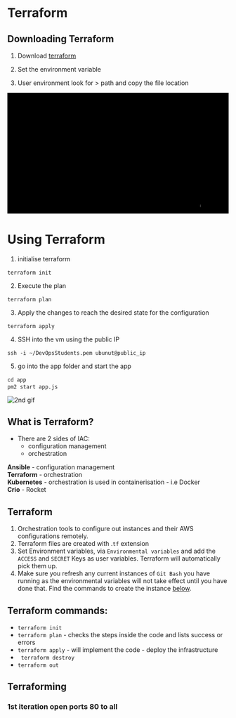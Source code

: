 # Terraform

## Downloading Terraform

1) Download [terraform](https://www.terraform.io/downloads.html)

2) Set the environment variable

3) User environment look for > path and copy the file location

![1st gif](images/1st%20gif.gif)

# Using Terraform
1) initialise terraform 
```
terraform init
```

2) Execute the plan 
```
terraform plan
```

3) Apply the changes to reach the desired state for the configuration
```commandline
terraform apply
```

4) SSH into the vm using the public IP
```commandline
ssh -i ~/DevOpsStudents.pem ubunut@public_ip
```
5) go into the app folder and start the app
```commandline
cd app
pm2 start app.js
```
![2nd gif](images/2nd%20gif.gif)

## What is Terraform?
-  There are 2 sides of IAC:
	- configuration management
	- orchestration

__Ansible__ - configuration management  
__Terraform__ - orchestration   
__Kubernetes__ - orchestration is used in containerisation - i.e Docker  
__Crio__ - Rocket


## Terraform
1. Orchestration tools to configure out instances and their AWS configurations remotely.
2. Terraform files are created with .`tf` extension
3. Set Environment variables, via `Environmental variables` and add the `ACCESS` and `SECRET` Keys as user variables. Terraform will automatically pick them up.
4. Make sure you refresh any current instances of `Git Bash` you have running as the environmental variables will not take effect until you have done that. Find the commands to create
the instance [below](#Terraform-Commands).

## Terraform commands:
- ```terraform init```
- ```terraform plan``` - checks the steps inside the code and lists success or errors
- ```terraform apply``` - will implement the code - deploy the infrastructure
- ``` terraform destroy```
- ```terraform out```
## Terraforming

### 1st iteration open ports 80 to all
